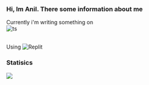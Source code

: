 ### Hi, Im Anil. There some information about me

Currently i'm writing something on
<br><img alt="ts" src="https://img.shields.io/badge/JavaScript-f0db4f?&style=for-the-badge&logo=JavaScript&logoColor=323330"/>

<br>Using
<img alt="Replit" src="https://img.shields.io/badge/Replit-#11131d?&style=for-the-badge&logo=JavaScript&logoColor=cdcdcd" />

### Statisics
<a href="https://github.com/anild3v">
  <img src="https://github-readme-stats.vercel.app/api?username=anild3v&theme=onedark&count_private=true&custom_title=Github%20All%20Time%20Stats&show_icons=true" />
</a>
